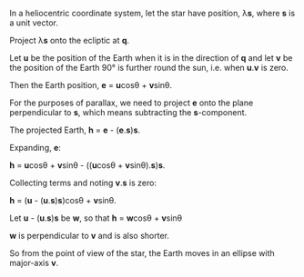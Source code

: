 In a heliocentric coordinate system, let the star have position, λ**s**, where **s** is a unit vector.

Project λ**s** onto the ecliptic at **q**.

Let **u** be the position of the Earth when it is in the direction of **q** and
let **v** be the position of the Earth 90° is further round the sun, i.e. when **u**.**v** is zero.

Then the Earth position, **e** = **u**cosθ + **v**sinθ.

For the purposes of parallax, we need to project **e** onto the plane perpendicular to **s**, which means subtracting the **s**-component.

The projected Earth, **h** = **e** - (**e**.**s**)**s**.

Expanding, **e**:

**h** = **u**cosθ + **v**sinθ - ((**u**cosθ + **v**sinθ).**s**)**s**.

Collecting terms and noting **v**.**s** is zero:

**h** = (**u** - (**u**.**s**)**s**)cosθ + **v**sinθ.

Let **u** - (**u**.**s**)**s** be **w**, so that **h** = **w**cosθ + **v**sinθ

**w** is perpendicular to **v** and is also shorter.

So from the point of view of the star, the Earth moves in an ellipse with major-axis **v**.
